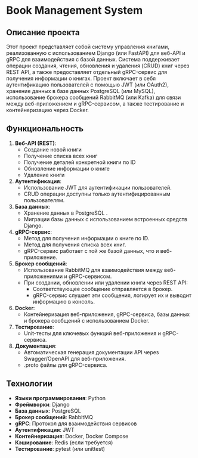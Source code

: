 # Book Management System

## Описание проекта

Этот проект представляет собой систему управления книгами, реализованную с использованием Django (или FastAPI) для веб-API и gRPC для взаимодействия с базой данных. Система поддерживает операции создания, чтения, обновления и удаления (CRUD) книг через REST API, а также предоставляет отдельный gRPC-сервис для получения информации о книгах. Проект включает в себя аутентификацию пользователей с помощью JWT (или OAuth2), хранение данных в базе данных PostgreSQL (или MySQL), использование брокера сообщений RabbitMQ (или Kafka) для связи между веб-приложением и gRPC-сервисом, а также тестирование и контейнеризацию через Docker.

## Функциональность

1. **Веб-API (REST)**:
    - Создание новой книги
    - Получение списка всех книг
    - Получение деталей конкретной книги по ID
    - Обновление информации о книге
    - Удаление книги
2. **Аутентификация**:
    - Использование JWT для аутентификации пользователей.
    - CRUD операции доступны только аутентифицированным пользователям.
3. **База данных**:
    - Хранение данных в PostgreSQL .
    - Миграции базы данных с использованием встроенных средств Django.
4. **gRPC-сервис**:
    - Метод для получения информации о книге по ID.
    - Метод для получения списка всех книг.
    - gRPC-сервис работает с той же базой данных, что и веб-приложение.
5. **Брокер сообщений**:
    - Использование RabbitMQ для взаимодействия между веб-приложениями и gRPC-сервисом.
    - При создании, обновлении или удалении книги через REST API:
        - Соответствующее сообщение отправляется в брокер.
        - gRPC-сервис слушает эти сообщения, логирует их и выводит информацию в консоль.
6. **Docker**:
    - Контейнеризация веб-приложения, gRPC-сервиса, базы данных и брокера сообщений с использованием Docker.
7. **Тестирование**:
    - Unit-тесты для ключевых функций веб-приложения и gRPC-сервиса.
8. **Документация**:
    - Автоматическая генерация документации API через Swagger/OpenAPI для веб-приложения.
    - .proto файлы для gRPC-сервиса.

## Технологии

- **Языки программирования**: Python
- **Фреймворки**: Django 
- **База данных**: PostgreSQL
- **Брокер сообщений**: RabbitMQ
- **gRPC**: Протокол для взаимодействия сервисов
- **Аутентификация**: JWT
- **Контейнеризация**: Docker, Docker Compose
- **Кэширование**: Redis (если требуется)
- **Тестирование**: pytest (или unittest)
